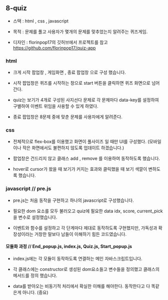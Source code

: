 ## 8-quiz

- 스택 : html , css , javascript

- 목적 : 문제를 풀고 사용자가 몇개의 문제를 맞추었는지 알려주는 퀴즈게임.

- 디자인 : florinpop17의 깃허브에서 프로젝트를 참고 https://github.com/florinpop17/quiz-app

### html

- 크게 시작 팝업창 , 게임화면 , 종료 팝업창 으로 구성 했습니다.

- 시작 팝업창은 퀴즈를 시작하는 창으로 start 버튼을 클릭하면 퀴즈 화면으로 넘어간다.

- quiz는 보기가 4개로 구성된 사지선다 문제로 각 문제마다 data-key를 설정하여 구별하여 이벤트 위임을 사용할 수 있게 하였다.

- 종료 팝업창은 8문제 중에 맞춘 문제를 사용자에게 알려준다.

### css

- 전체적으로 flex-box를 이용했고 화면이 풀사이즈 일 때만 UI를 구성했다. (모바일이나 작은 화면에서도 불편하지 않도록 업데이트 하겠습니다.)

- 팝업창은 건드리지 않고 클래스 add , remove 를 이용하여 동작하도록 했습니다.

- hover로 cursor가 왔을 때 보기가 커지는 효과와 클릭했을 때 보기 색깔이 변하도록 했습니다.

### javascript // pre.js

- pre.js는 처음 동작을 구현하고 하나의 javascript로 구성했습니다.

- 필요한 dom 요소를 모두 불러오고 quiz에 필요한 data idx, score, current_pick을 변수로 설정했습니다.

- 이벤트와 함수를 설정하고 각 단계마다 제대로 동작하도록 구현했지만, 가독성과 확장성이라는 거창한 말보다 남들이 이해하기 힘든 코드였습니다.

#### 모듈화 과정 // End_popup.js, index.js, Quiz.js, Start_popup.js

- index.js에는 각 모듈이 동작하도록 연결하는 메인 자바스크립트입니다.

- 각 클래스에는 constructor로 생성된 dom요소들고 변수들을 정의했고 클래스의 메서드를 정의 했습니다.

- data를 받아오는 비동기적 처리에서 확실한 이해를 해야한다. 동작한다고 다 똑같은게 아니다. (중요)
